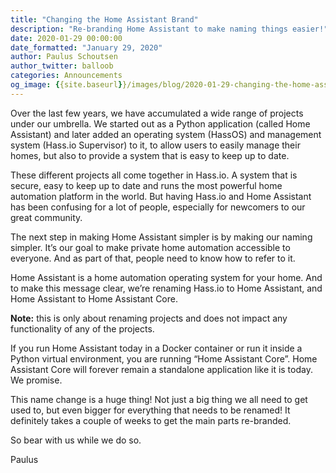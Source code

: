 ```yaml
---
title: "Changing the Home Assistant Brand"
description: "Re-branding Home Assistant to make naming things easier!"
date: 2020-01-29 00:00:00
date_formatted: "January 29, 2020"
author: Paulus Schoutsen
author_twitter: balloob
categories: Announcements
og_image: {{site.baseurl}}/images/blog/2020-01-29-changing-the-home-assistant-brand/social.png
---
```


Over the last few years, we have accumulated a wide range of projects under our
umbrella. We started out as a Python application (called Home Assistant) and
later added an operating system (HassOS) and management system (Hass.io Supervisor)
to it, to allow users to easily manage their homes, but also to provide a
system that is easy to keep up to date.

These different projects all come together in Hass.io. A system that is secure,
easy to keep up to date and runs the most powerful home automation platform in
the world. But having Hass.io and Home Assistant has been confusing for a lot of
people, especially for newcomers to our great community.

The next step in making Home Assistant simpler is by making our naming simpler.
It’s our goal to make private home automation accessible to everyone.
And as part of that, people need to know how to refer to it.

Home Assistant is a home automation operating system for your home.
And to make this message clear, we’re renaming Hass.io to Home Assistant,
and Home Assistant to Home Assistant Core.

**Note:** this is only about renaming projects and does not impact any
functionality of any of the projects.

If you run Home Assistant today in a Docker container or run it inside a Python
virtual environment, you are running “Home Assistant Core”.
Home Assistant Core will forever remain a standalone application like it is today.
We promise.

This name change is a huge thing! Not just a big thing we all need to get used
to, but even bigger for everything that needs to be renamed! It definitely
takes a couple of weeks to get the main parts re-branded.

So bear with us while we do so.

Paulus
